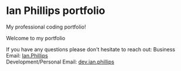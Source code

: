 # Ian Phillips  portfolio
My professional coding portfolio!

Welcome to my portfolio

If you have any questions please don't hesitate to reach out:
Business Email: [Ian.Phillips](bus.ianphillips@gmail.com) <br>
Development/Personal Email: [dev.ian.phillips](dev.phillipsian@gmail.com)
